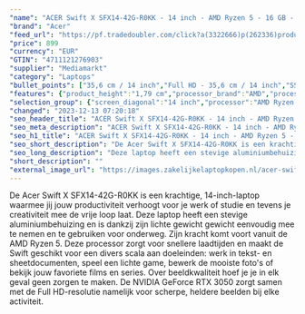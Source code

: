 ```yaml
---
"name": "ACER Swift X SFX14-42G-R0KK - 14 inch - AMD Ryzen 5 - 16 GB - 512 GB - GeForce RTX 3050"
"brand": "Acer"
"feed_url": "https://pf.tradedoubler.com/click?a(3322666)p(262336)product(50617-1770714)ttid(3)url(https%3A%2F%2Fwww.mediamarkt.nl%2Fnl%2Fproduct%2F_acer-swift-x-sfx14-42g-r0kk-14-inch-amd-ryzen-5-16-gb-512-gb-geforce-rtx-3050-1770714.html%3Futm_source%3Dtradedoubler%26utm_medium%3Daff-comparison%26utm_term%3D1770714)"
"price": 899
"currency": "EUR"
"GTIN": "4711121276903"
"supplier": "Mediamarkt"
"category": "Laptops"
"bullet_points": ["35,6 cm / 14 inch","Full HD - 35,6 cm / 14 inch","SSD , 512 GB , M.2 via NVMe","2x USB 3.2 (Gen 2, Type-A), 1x netwerkaansluiting (RJ-45), 1x USB 3.2 (Gen 2, Type-C) met DisplayPort, 1x HDMI 2.0, 1x hoofdtelefoon-/microfooncombo","Lithium-ion","32.28 cm x 1.79 cm x 21.22 cm /"]
"features": {"product_height":"1,79 cm","processor_brand":"AMD","processor":"AMD Ryzen 5 5625U","battery_type":"Lithium-ion","battery_life":"13 u","hard_disk_1":"SSD , 512 GB , M.2 via NVMe","additional_update_information":"Voor zover op de afbeeldingen apps worden getoond, geldt dat MediaMarkt niet kan garanderen dat de apps tijdens de volledige levensduur van het product goed zullen blijven functioneren. Dit hangt af van het beleid van de fabrikant.","dimensions_weight":"32.28 cm x 1.79 cm x 21.22 cm /","bluetooth":"Ja","product_depth":"21,22 cm","manufacturer_guarantee":"2 jaar","card_reader":"Nee","panel_type":"IPS (In-Plane Switching)","touchscreen":"Nee","screen_diagonal_inches":"14 inch","manufacturer_supported_software_updates":"Onbekend","number_of_processor_cores":"6","processor_model":"Ryzen™ 5","image_quality":"Full HD","product_manufacturer":"ACER","integrated_mike":"Ja","processor_clock_rate":"2.3 GHz","speakers":"Ja","convertibility":"Vast scherm","manufacturer_part_number":"NX.K78EH.001","warranty_note":"2 Jaar Pick up & Return / Drop off Collection points","short_description":"SWIFT X SFX14-42G-R0KK","model_year":"2023","shipping_costs":"0.00","screen_type":"Mat scherm","product_introduction_date":"2023-08-01","memory_size":"16 GB","dedicated_graphics_memory":"4 GB","weight":"1,39 kg","height":"1,79 cm","screen_diagonal_cm_inch":"35,6 cm / 14 inch","product_width":"32,28 cm","ram_configuration":"1x 16 GB","wlan_standards":"WiFi 6 (802.11AX)","bluetooth_version":"5.2","delivery_time":"1","battery_capacity":"59 Wh","brightness":"300 cd/m²","image_ratio":"16:9","scope_of_delivery":"Laptop, AC-adapter (90 W), handleiding","connections":"2x USB 3.2 (Gen 2, Type-A), 1x netwerkaansluiting (RJ-45), 1x USB 3.2 (Gen 2, Type-C) met DisplayPort, 1x HDMI 2.0, 1x hoofdtelefoon-/microfooncombo","color":"Grijs","product_type":"Laptop","capacity_of_1_hard_disk":"512 GB","depth":"21,22 cm","processor_speed_with_turbo":"4.3 GHz","type_of_1_hard_disk":"SSD","front_camera":"Ja","screen_diagonal_cm":"35,6 cm","resolution":"1920 x 1080","integrated_webcam":"Ja","update_policy":"Onbekend","total_storage_space_in_gb":"512 GB","wlan":"Ja","ram_type":"DDR4","previous_price":"","special_features":"Nee","total_storage_space":"512 GB"}
"selection_group": {"screen_diagonal":"14 inch","processor":"AMD Ryzen 5","changed_price_past_3_days":false,"product_family":"Swift"}
"changed": "2023-12-13 07:20:18"
"seo_header_title": "ACER Swift X SFX14-42G-R0KK - 14 inch - AMD Ryzen 5 - 16 GB - 512 GB - GeForce RTX 3050"
"seo_meta_description": "ACER Swift X SFX14-42G-R0KK - 14 inch - AMD Ryzen 5 - 16 GB - 512 GB - GeForce RTX 3050"
"seo_h1_title": "ACER Swift X SFX14-42G-R0KK - 14 inch - AMD Ryzen 5 - 16 GB - 512 GB - GeForce RTX 3050"
"seo_short_description": "De Acer Swift X SFX14-42G-R0KK is een krachtige, 14-inch-laptop waarmee jij jouw productiviteit verhoogt voor je werk of studie en tevens je creativiteit mee de vrije loop laat."
"seo_long_description": "Deze laptop heeft een stevige aluminiumbehuizing en is dankzij zijn lichte gewicht gewicht eenvoudig mee te nemen en te gebruiken voor onderweg. Zijn kracht komt voort vanuit de AMD Ryzen 5. Deze processor zorgt voor snellere laadtijden en maakt de Swift geschikt voor een divers scala aan doeleinden: werk in tekst- en sheetdocumenten, speel een lichte game, bewerk de mooiste foto's of bekijk jouw favoriete films en series. Over beeldkwaliteit hoef je je in elk geval geen zorgen te maken. De NVIDIA GeForce RTX 3050 zorgt samen met de Full HD-resolutie namelijk voor scherpe, heldere beelden bij elke activiteit."
"short_description": ""
"external_image_url": "https://images.zakelijkelaptopkopen.nl/acer-swift-x-sfx14-42g-r0kk-14-inch-amd-ryzen-5-16-gb-512-gb-geforce-rtx-3050-1770714.webp"
---
```


De Acer Swift X SFX14-42G-R0KK is een krachtige, 14-inch-laptop waarmee jij jouw productiviteit verhoogt voor je werk of studie en tevens je creativiteit mee de vrije loop laat. Deze laptop heeft een stevige aluminiumbehuizing en is dankzij zijn lichte gewicht gewicht eenvoudig mee te nemen en te gebruiken voor onderweg. Zijn kracht komt voort vanuit de AMD Ryzen 5. Deze processor zorgt voor snellere laadtijden en maakt de Swift geschikt voor een divers scala aan doeleinden: werk in tekst- en sheetdocumenten, speel een lichte game, bewerk de mooiste foto's of bekijk jouw favoriete films en series. Over beeldkwaliteit hoef je je in elk geval geen zorgen te maken. De NVIDIA GeForce RTX 3050 zorgt samen met de Full HD-resolutie namelijk voor scherpe, heldere beelden bij elke activiteit.